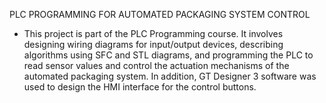 ﻿PLC PROGRAMMING FOR AUTOMATED PACKAGING SYSTEM CONTROL
- This project is part of the PLC Programming course. It involves designing wiring diagrams for input/output devices, describing algorithms using SFC and STL diagrams, and programming the PLC to read sensor values and control the actuation mechanisms of the automated packaging system. In addition, GT Designer 3 software was used to design the HMI interface for the control buttons.
